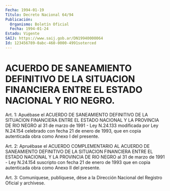 ```yaml
---
Fecha: 1994-01-19
Título: Decreto Nacional 64/94
Publicación:
  Organismo: Boletín Oficial
  Fecha: 1994-01-24
Estado: Vigente
SAIJ: https://www.saij.gob.ar/DN19940000064
Id: 123456789-0abc-460-0000-4991soterced
---
```

# ACUERDO DE SANEAMIENTO DEFINITIVO DE LA SITUACION FINANCIERA ENTRE EL ESTADO NACIONAL Y RIO NEGRO.

<a id="1"></a>
Art.  1:  Apuébase  el ACUERDO DE SANEAMIENTO DEFINITIVO DE LA SITUACION FINANCIERA ENTRE  EL  ESTADO  NACIONAL  Y LA PROVINCIA DE RIO NEGRO al 31 de marzo de 1991 - Ley N.24.133 modificada  por Ley N.24.154  celebrado  con  fecha  21  de enero de 1993, que en copia autenticada obra como Anexo I del presente.

<a id="2"></a>
Art.  2:  Apruébase  el  ACUERDO  COMPLEMENTARIO AL ACUERDO DE SANEAMIENTO DEFINITIVO DE LA SITUACION FINANCIERA  ENTRE  EL ESTADO NACIONAL Y LA PROVINCIA DE RIO NEGRO al 31 de marzo de 1991  -  Ley N.24.154  suscripto  con  fecha  21  de  enero de 1993 que en copia autenticada obra como Anexo II del presente.

<a id="3"></a>
Art.  3: Comuníquese, publíquese, dése a la Dirección Nacional del Registro Oficial y archívese.